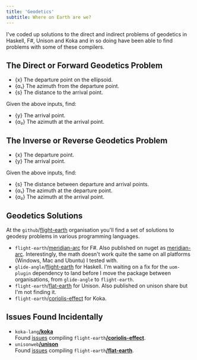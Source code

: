 ```yaml
---
title: 'Geodetics'
subtitle: Where on Earth are we?
---
```

I've coded up solutions to the direct and indirect problems of geodetics in
Haskell, F#, Unison and Koka and in so doing have been able to find problems
with some of these compilers.

## The Direct or Forward Geodetics Problem

* {x} The departure point on the ellipsoid.
* {α₁} The azimuth from the departure point.
* {s} The distance to the arrival point.

Given the above inputs, find:

* {y} The arrival point.
* {α₂} The azimuth at the arrival point.

## The Inverse or Reverse Geodetics Problem

* {x} The departure point.
* {y} The arrival point.

Given the above inputs, find:

* {s} The distance between departure and arrival points.
* {α₁} The azimuth at the departure point.
* {α₂} The azimuth at the arrival point.

## Geodetics Solutions

At the `github`/[flight-earth](https://github.com/flight-earth) organisation
you'll find a set of solutions to geodesy problems in various programming
languages.

* `flight-earth`/[meridian-arc](https://github.com/flight-earth/meridian-arc) for F#. Also published on nuget as [meridian-arc](https://www.nuget.org/packages/meridian-arc/). Interestingly, the math doesn't work quite the same on all platforms (Windows, Mac and Ubuntu) I tested with.
* `glide-angle`/[flight-earth](https://github.com/GlideAngle/flare-timing/tree/main/lang-haskell/earth) for Haskell. I'm waiting on a fix for the `uom-plugin` dependency to land before I move the package between organisations, from `glide-angle` to `flight-earth`. 
* `flight-earth`/[flat-earth](https://github.com/flight-earth/flat-earth) for Unison. Also published on unison share but I'm not finding it.
* `flight-earth`/[coriolis-effect](https://github.com/flight-earth/coriolis-effect) for Koka.

## Issues Found Incidentally

* `koka-lang`[**/koka**](http://koka-lang.org/)  
Found
[issues](https://github.com/koka-lang/koka/issues/created_by/philderbeast)
compiling
`flight-earth`[**/coriolis-effect**](https://github.com/flight-earth/coriolis-effect).
* `unisonweb`[**/unison**](https://www.unisonweb.org/)  
Found
[issues](https://github.com/unisonweb/unison/issues/created_by/philderbeast)
compiling
`flight-earth`[**/flat-earth**](https://github.com/flight-earth/flat-earth).
